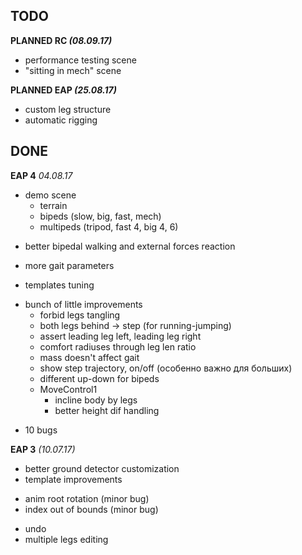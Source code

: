 


## TODO

**PLANNED RC  _(08.09.17)_**
* performance testing scene
* "sitting in mech" scene


**PLANNED EAP _(25.08.17)_**
* custom leg structure
* automatic rigging
 

## DONE

**EAP 4** _04.08.17_

+ demo scene
  + terrain
  + bipeds (slow, big, fast, mech)
  + multipeds (tripod, fast 4, big 4, 6)
   
* better bipedal walking and external forces reaction

+ more gait parameters

* templates tuning

+ bunch of little improvements
    + forbid legs tangling
    + both legs behind -> step (for running-jumping)
    + assert leading leg left, leading leg right
    + comfort radiuses through leg len ratio
    + mass doesn't affect gait
    + show step trajectory, on/off (особенно важно для больших)
    + different up-down for bipeds
    + MoveControl1
      + incline body by legs
      + better height dif handling

- 10 bugs


**EAP 3** _(10.07.17)_

* better ground detector customization
* template improvements
- anim root rotation (minor bug)
- index out of bounds (minor bug)
+ undo
+ multiple legs editing

